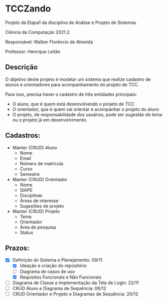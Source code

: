 <h1> TCCZando </h1>

Projeto da Etapa1 da disciplina de Análise e Projeto de Sistemas

Ciência da Computação 2021.2

Responsável: Walber Florêncio de Almeida

Professor: Henrique Leitão

<h2> Descrição </h2>

O objetivo deste projeto é modelar um sistema que realize cadastro de alunos e orientadores para acompanhamento do projeto de TCC.

Para isso, precisa haver o cadastro de três entidades principais:
- O aluno, que é quem está desenvolvendo o projeto de TCC
- O orientador, que é quem vai orientar e acompanhar o projeto do aluno
- O projeto, de responsabilidade dos usuários, pode ser sugestão de tema ou o projeto já em desenvolvimento.

<h2> Cadastros: </h2>

- Manter (CRUD) Aluno
    - Nome
    - Email
    - Número de matrícula
    - Curso
    - Semestre
- Manter (CRUD) Orientador
    - Nome
    - SIAPE
    - Disciplinas
    - Áreas de interesse
    - Sugestões de projeto
- Manter (CRUD) Projeto
    - Tema
    - Orientador
    - Área de pesquisa
    - Status 

<h2> Prazos: </h2>

- [x] Definição do Sistema e Planejamento: 09/11
    - [x] Ideação e criação do repositório
    - [ ] Diagrama de casos de uso
    - [x] Requisitos Funcionais e Não Funcionais
- [ ] Diagrama de Classe e Implementação da Tela de Login: 22/11
- [ ] CRUD Aluno e Diagrama de Sequência: 06/12
- [ ] CRUD Orientador e Projeto e Diagramas de Sequência: 20/12
